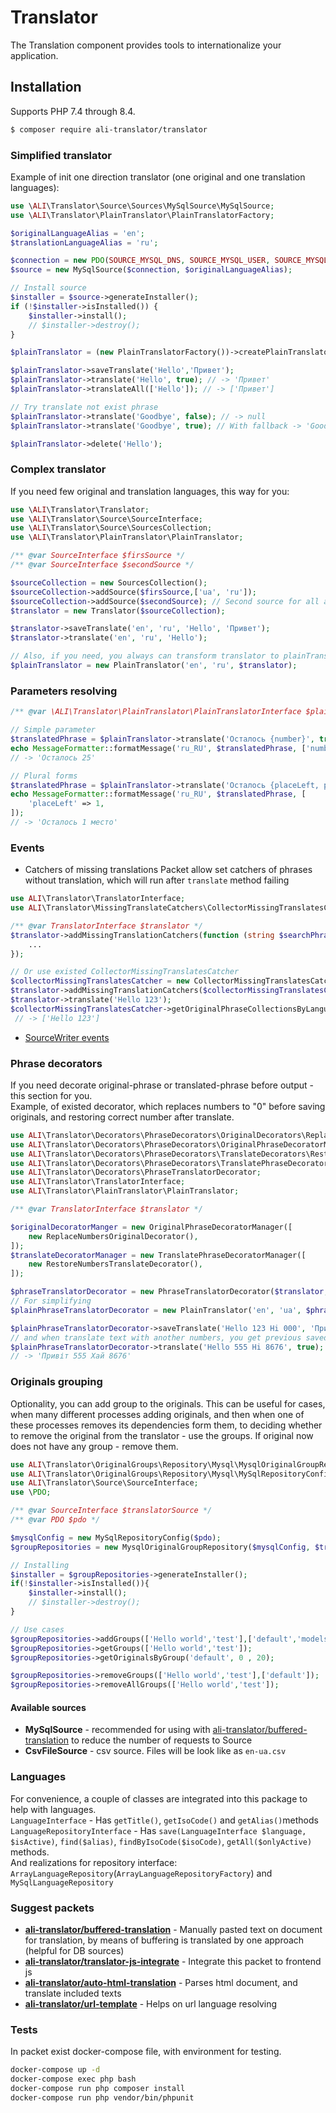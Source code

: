 # Translator

 The Translation component provides tools to internationalize your application.

## Installation

Supports PHP 7.4 through 8.4.

```bash
$ composer require ali-translator/translator
```

### Simplified translator

Example of init one direction translator (one original and one translation languages):
```php
use \ALI\Translator\Source\Sources\MySqlSource\MySqlSource;
use \ALI\Translator\PlainTranslator\PlainTranslatorFactory;

$originalLanguageAlias = 'en';
$translationLanguageAlias = 'ru';

$connection = new PDO(SOURCE_MYSQL_DNS, SOURCE_MYSQL_USER, SOURCE_MYSQL_PASSWORD);
$source = new MySqlSource($connection, $originalLanguageAlias);

// Install source
$installer = $source->generateInstaller();
if (!$installer->isInstalled()) {
    $installer->install();
    // $installer->destroy();
}

$plainTranslator = (new PlainTranslatorFactory())->createPlainTranslator($source, $translationLanguageAlias);

$plainTranslator->saveTranslate('Hello','Привет');
$plainTranslator->translate('Hello', true); // -> 'Привет'
$plainTranslator->translateAll(['Hello']); // -> ['Привет']

// Try translate not exist phrase
$plainTranslator->translate('Goodbye', false); // -> null
$plainTranslator->translate('Goodbye', true); // With fallback -> 'Goodbye'

$plainTranslator->delete('Hello');
```

### Complex translator
If you need few original and translation languages, this way for you:
```php
use \ALI\Translator\Translator;
use \ALI\Translator\Source\SourceInterface;
use \ALI\Translator\Source\SourcesCollection;
use \ALI\Translator\PlainTranslator\PlainTranslator;

/** @var SourceInterface $firsSource */
/** @var SourceInterface $secondSource */

$sourceCollection = new SourcesCollection();
$sourceCollection->addSource($firsSource,['ua', 'ru']);
$sourceCollection->addSource($secondSource); // Second source for all another translation languages
$translator = new Translator($sourceCollection);

$translator->saveTranslate('en', 'ru', 'Hello', 'Привет');
$translator->translate('en', 'ru', 'Hello');

// Also, if you need, you always can transform translator to plainTranslator to work simplification
$plainTranslator = new PlainTranslator('en', 'ru', $translator);
```

### Parameters resolving
```php
/** @var \ALI\Translator\PlainTranslator\PlainTranslatorInterface $plainTranslator */

// Simple parameter
$translatedPhrase = $plainTranslator->translate('Осталось {number}', true);
echo MessageFormatter::formatMessage('ru_RU', $translatedPhrase, ['number' => 25]);
// -> 'Осталось 25'

// Plural forms
$translatedPhrase = $plainTranslator->translate('Осталось {placeLeft, plural, =0{# мест} one{# место} few{# места} other{# мест}}', true);
echo MessageFormatter::formatMessage('ru_RU', $translatedPhrase, [
    'placeLeft' => 1,
]);
// -> 'Осталось 1 место'
```

### Events 

* Catchers of missing translations
Packet allow set catchers of phrases without translation, which will run after `translate` method failing

```php
use ALI\Translator\TranslatorInterface;
use ALI\Translator\MissingTranslateCatchers\CollectorMissingTranslatesCatcher;

/** @var TranslatorInterface $translator */
$translator->addMissingTranslationCatchers(function (string $searchPhrase, TranslatorInterface $translator){
    ...
});

// Or use existed CollectorMissingTranslatesCatcher
$collectorMissingTranslatesCatcher = new CollectorMissingTranslatesCatcher();
$translator->addMissingTranslationCatchers($collectorMissingTranslatesCatcher);
$translator->translate('Hello 123');
$collectorMissingTranslatesCatcher->getOriginalPhraseCollectionsByLanguageAlias('ru')->getAll();
 // -> ['Hello 123']
```

* [SourceWriter events](./src/Source/Sources/EventDriven/README.md) 

### Phrase decorators
If you need decorate original-phrase or translated-phrase before output - this section for you.<br>
Example, of existed decorator, which replaces numbers to "0" before saving originals,
 and restoring correct number after translate.
```php
use ALI\Translator\Decorators\PhraseDecorators\OriginalDecorators\ReplaceNumbersOriginalDecorator;
use ALI\Translator\Decorators\PhraseDecorators\OriginalPhraseDecoratorManager;
use ALI\Translator\Decorators\PhraseDecorators\TranslateDecorators\RestoreNumbersTranslateDecorator;
use ALI\Translator\Decorators\PhraseDecorators\TranslatePhraseDecoratorManager;
use ALI\Translator\Decorators\PhraseTranslatorDecorator;
use ALI\Translator\TranslatorInterface;
use ALI\Translator\PlainTranslator\PlainTranslator;

/** @var TranslatorInterface $translator */

$originalDecoratorManger = new OriginalPhraseDecoratorManager([
    new ReplaceNumbersOriginalDecorator(),
]);
$translateDecoratorManager = new TranslatePhraseDecoratorManager([
    new RestoreNumbersTranslateDecorator(),
]);

$phraseTranslatorDecorator = new PhraseTranslatorDecorator($translator, $originalDecoratorManger, $translateDecoratorManager);
// For simplifying
$plainPhraseTranslatorDecorator = new PlainTranslator('en', 'ua', $phraseTranslatorDecorator);

$plainPhraseTranslatorDecorator->saveTranslate('Hello 123 Hi 000', 'Привіт 123 Хай 000');
// and when translate text with another numbers, you get previous saved translation
$plainPhraseTranslatorDecorator->translate('Hello 555 Hi 8676', true);
// -> 'Привіт 555 Хай 8676'
```

### Originals grouping
Optionality, you can add group to the originals. This can be useful for cases, when many different processes adding originals,
and then when one of these processes removes its dependencies form them, to deciding whether to remove the original from the translator - use the groups.
If original now does not have any group - remove them.

```php
use ALI\Translator\OriginalGroups\Repository\Mysql\MysqlOriginalGroupRepository;
use ALI\Translator\OriginalGroups\Repository\Mysql\MySqlRepositoryConfig;
use ALI\Translator\Source\SourceInterface;
use \PDO;

/** @var SourceInterface $translatorSource */
/** @var PDO $pdo */

$mysqlConfig = new MySqlRepositoryConfig($pdo);
$groupRepositories = new MysqlOriginalGroupRepository($mysqlConfig, $translatorSource);

// Installing
$installer = $groupRepositories->generateInstaller();
if(!$installer->isInstalled()){
    $installer->install();
    // $installer->destroy();
}

// Use cases
$groupRepositories->addGroups(['Hello world','test'],['default','models']);
$groupRepositories->getGroups(['Hello world','test']);
$groupRepositories->getOriginalsByGroup('default', 0 , 20);

$groupRepositories->removeGroups(['Hello world','test'],['default']);
$groupRepositories->removeAllGroups(['Hello world','test']);
```

#### Available sources
* <b>MySqlSource</b> - recommended for using with [ali-translator/buffered-translation](https://github.com/ali-translator/buffered-translation) to reduce the number of requests to Source
* <b>CsvFileSource</b> - csv source. Files will be look like as `en-ua.csv`

### Languages
For convenience, a couple of classes are integrated into this package to help with languages.<br>
`LanguageInterface` - Has `getTitle()`, `getIsoCode()` and `getAlias()`methods<br>
`LanguageRepositoryInterface` - Has `save(LanguageInterface $language, $isActive)`, `find($alias)`, `findByIsoCode($isoCode)`, `getAll($onlyActive)` methods.<br>
And realizations for repository interface: `ArrayLanguageRepository`(`ArrayLanguageRepositoryFactory`) and `MySqlLanguageRepository`

### Suggest packets
* <b>[ali-translator/buffered-translation](https://github.com/ali-translator/buffered-translation)</b> - Manually pasted text on document for translation, by means of buffering is translated by one approach (helpful for DB sources)
* <b>[ali-translator/translator-js-integrate](https://github.com/ali-translator/translator-js-integrate)</b> - Integrate this packet to frontend js
* <b>[ali-translator/auto-html-translation](https://github.com/ali-translator/auto-html-translation)</b> - Parses html document, and translate included texts
* <b>[ali-translator/url-template](https://github.com/ali-translator/url-template)</b> - Helps on url language resolving

### Tests
In packet exist docker-compose file, with environment for testing.
```bash
docker-compose up -d
docker-compose exec php bash
docker-compose run php composer install
docker-compose run php vendor/bin/phpunit
``` 
